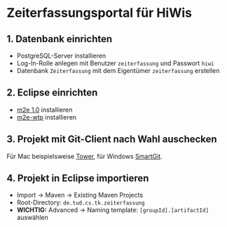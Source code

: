 # Zeiterfassungsportal für HiWis

## 1. Datenbank einrichten

* PostgreSQL-Server installieren
* Log-In-Rolle anlegen mit Benutzer `zeiterfassung` und Passwort `hiwi`
* Datenbank `Zeiterfassung` mit dem Eigentümer `zeiterfassung` erstellen

## 2. Eclipse einrichten

* [m2e 1.0][1] installieren
* [m2e-wtp][2] installieren

## 3. Projekt mit Git-Client nach Wahl auschecken

Für Mac beispielsweise [Tower][3], für Windows [SmartGit][4].

## 4. Projekt in Eclipse importieren

* Import -> Maven -> Existing Maven Projects
* Root-Directory: `de.tud.cs.tk.zeiterfassung`
* **WICHTIG:** Advanced -> Naming template: `[groupId].[artifactId]` auswählen


[1]: http://download.eclipse.org/technology/m2e/milestones/1.0
[2]: https://repository.sonatype.org/content/repositories/forge-sites/m2eclipse-wtp/0.13.0/S/0.13.0.20110623-0455
[3]: http://www.git-tower.com/
[4]: http://www.syntevo.com/smartgit/index.html